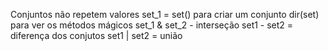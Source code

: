 Conjuntos não repetem valores
set_1 = set() para criar um conjunto
dir(set) para ver os métodos mágicos 
set_1 & set_2 - interseção
set1 - set2 = diferença dos conjutos
set1 | set2 = união